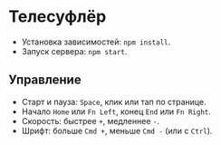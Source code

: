 # Телесуфлёр

- Установка зависимостей: `npm install`.
- Запуск сервера: `npm start`.

## Управление

- Старт и пауза: `Space`, клик или тап по странице.
- Начало `Home` или `Fn Left`, конец `End` или `Fn Right`.
- Скорость: быстрее `+`, медленнее `-`.
- Шрифт: больше `Cmd +`, меньше `Cmd -` (или с `Ctrl`).
